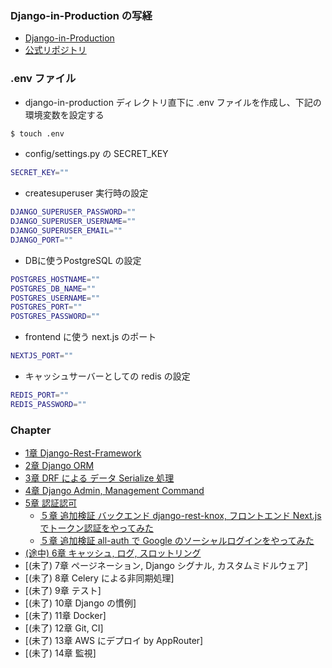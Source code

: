 ### Django-in-Production の写経

- [Django-in-Production](https://amzn.asia/d/ev539xN)
- [公式リポジトリ](https://github.com/PacktPublishing/Django-in-Production)

### .env ファイル
- django-in-production ディレクトリ直下に .env ファイルを作成し、下記の環境変数を設定する
```sh
$ touch .env
```
- config/settings.py の SECRET_KEY
```sh
SECRET_KEY=""
```
- createsuperuser 実行時の設定
```sh
DJANGO_SUPERUSER_PASSWORD=""
DJANGO_SUPERUSER_USERNAME=""
DJANGO_SUPERUSER_EMAIL=""
DJANGO_PORT=""
```
- DBに使うPostgreSQL の設定
```sh
POSTGRES_HOSTNAME=""
POSTGRES_DB_NAME=""
POSTGRES_USERNAME=""
POSTGRES_PORT=""
POSTGRES_PASSWORD=""
```
- frontend に使う next.js のポート
```sh
NEXTJS_PORT=""
```
- キャッシュサーバーとしての redis の設定
```sh
REDIS_PORT=""
REDIS_PASSWORD=""
```

### Chapter
- [1章 Django-Rest-Framework](ch01/)
- [2章 Django ORM](ch02/)
- [3章 DRF による データ Serialize 処理](ch03/)
- [4章 Django Admin, Management Command](ch04/)
- [5章 認証認可](ch05/)
  - [５章 追加検証 バックエンド django-rest-knox, フロントエンド Next.js でトークン認証をやってみた](ch05-ex01-token-base-login/)
  - [５章 追加検証 all-auth で Google のソーシャルログインをやってみた](ch05-ex02-social-login/)
- [(途中) 6章 キャッシュ, ログ, スロットリング](ch06/)
- [(未了) 7章 ページネーション, Django シグナル, カスタムミドルウェア]
- [(未了) 8章 Celery による非同期処理]
- [(未了) 9章 テスト]
- [(未了) 10章 Django の慣例]
- [(未了) 11章 Docker]
- [(未了) 12章 Git, CI]
- [(未了) 13章 AWS にデプロイ by AppRouter]
- [(未了) 14章 監視]
